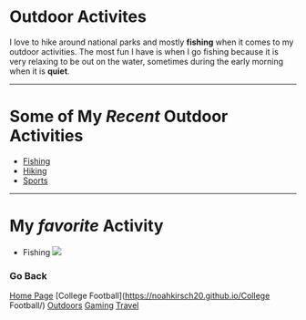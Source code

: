 # Outdoor Activites
I love to hike around national parks and mostly **fishing** when it comes to my outdoor activities. The most fun I have is when I go fishing because it is very relaxing to be out on the water, sometimes during the early morning when it is **quiet**.

___
# Some of My *Recent* Outdoor Activities
- [Fishing](https://www.funlake.com/Fishing?category=Marine&type=Recreation&fieldQueries=marine-attribute|FishGuide)
- [Hiking](https://mostateparks.com/park/ha-ha-tonka-state-park)
- [Sports](https://www.mizzourec.com/facilities/outdoor/stankowski/)

___
# My *favorite* Activity
- Fishing
![](https://bloximages.chicago2.vip.townnews.com/lakeexpo.com/content/tncms/assets/v3/editorial/0/89/08904fca-6800-11e8-ab85-fbc903b253f3/5b154717dcaa4.image.jpg?resize=1200%2C800)

### Go Back
[Home Page](https://noahkirsch20.github.io/FinalProject/)
[College Football](https://noahkirsch20.github.io/College Football/)
[Outdoors](https://noahkirsch20.github.io/Outdoors/)
[Gaming](https://noahkirsch20.github.io/Gaming/)
[Travel](https://noahkirsch20.github.io/Travel/)
